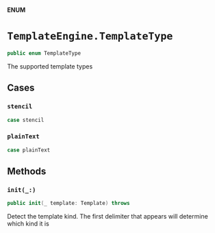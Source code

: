 **ENUM**

# `TemplateEngine.TemplateType`

```swift
public enum TemplateType
```

The supported template types

## Cases
### `stencil`

```swift
case stencil
```

### `plainText`

```swift
case plainText
```

## Methods
### `init(_:)`

```swift
public init(_ template: Template) throws
```

Detect the template kind. The first delimiter that appears will determine which kind it is

